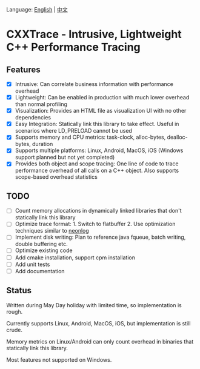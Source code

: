 Language: [English](README_en.md) | [中文](README.md)

# CXXTrace - Intrusive, Lightweight C++ Performance Tracing

## Features
- [x] Intrusive: Can correlate business information with performance overhead
- [x] Lightweight: Can be enabled in production with much lower overhead than normal profiling
- [x] Visualization: Provides an HTML file as visualization UI with no other dependencies
- [x] Easy Integration: Statically link this library to take effect. Useful in scenarios where LD_PRELOAD cannot be used
- [x] Supports memory and CPU metrics: task-clock, alloc-bytes, dealloc-bytes, duration
- [x] Supports multiple platforms: Linux, Android, MacOS, iOS (Windows support planned but not yet completed)
- [x] Provides both object and scope tracing: One line of code to trace performance overhead of all calls on a C++ object. Also supports scope-based overhead statistics

## TODO
- [ ] Count memory allocations in dynamically linked libraries that don't statically link this library
- [ ] Optimize trace format: 1. Switch to flatbuffer 2. Use optimization techniques similar to [neonlog](https://github.com/PlatformLab/NanoLog)
- [ ] Implement disk writing: Plan to reference java fqueue, batch writing, double buffering etc.
- [ ] Optimize existing code
- [ ] Add cmake installation, support cpm installation
- [ ] Add unit tests
- [ ] Add documentation

## Status
Written during May Day holiday with limited time, so implementation is rough.

Currently supports Linux, Android, MacOS, iOS, but implementation is still crude.

Memory metrics on Linux/Android can only count overhead in binaries that statically link this library.

Most features not supported on Windows.
